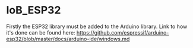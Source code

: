 # IoB_ESP32

Firstly the ESP32 library must be added to the Arduino library. Link to how it's done can be found here: https://github.com/espressif/arduino-esp32/blob/master/docs/arduino-ide/windows.md

